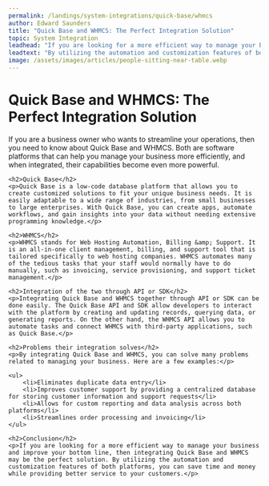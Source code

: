 ```yaml
---
permalink: /landings/system-integrations/quick-base/whmcs
author: Edward Saunders
title: "Quick Base and WHMCS: The Perfect Integration Solution"
topic: System Integration
leadhead: "If you are looking for a more efficient way to manage your business and improve your bottom line, then integrating Quick Base and WHMCS may be the perfect solution"
leadtext: "By utilizing the automation and customization features of both platforms, you can save time and money while providing better service to your customers."
image: /assets/images/articles/people-sitting-near-table.webp
---
```

<div class="arttext">
	<h1>Quick Base and WHMCS: The Perfect Integration Solution</h1>
	<p>If you are a business owner who wants to streamline your operations, then you need to know about Quick Base and WHMCS. Both are software platforms that can help you manage your business more efficiently, and when integrated, their capabilities become even more powerful.</p>

	<h2>Quick Base</h2>
	<p>Quick Base is a low-code database platform that allows you to create customized solutions to fit your unique business needs. It is easily adaptable to a wide range of industries, from small businesses to large enterprises. With Quick Base, you can create apps, automate workflows, and gain insights into your data without needing extensive programming knowledge.</p>

	<h2>WHMCS</h2>
	<p>WHMCS stands for Web Hosting Automation, Billing &amp; Support. It is an all-in-one client management, billing, and support tool that is tailored specifically to web hosting companies. WHMCS automates many of the tedious tasks that your staff would normally have to do manually, such as invoicing, service provisioning, and support ticket management.</p>

	<h2>Integration of the two through API or SDK</h2>
	<p>Integrating Quick Base and WHMCS together through API or SDK can be done easily. The Quick Base API and SDK allow developers to interact with the platform by creating and updating records, querying data, or generating reports. On the other hand, the WHMCS API allows you to automate tasks and connect WHMCS with third-party applications, such as Quick Base.</p>

	<h2>Problems their integration solves</h2>
	<p>By integrating Quick Base and WHMCS, you can solve many problems related to managing your business. Here are a few examples:</p>

	<ul>
		<li>Eliminates duplicate data entry</li>
		<li>Improves customer support by providing a centralized database for storing customer information and support requests</li>
		<li>Allows for custom reporting and data analysis across both platforms</li>
		<li>Streamlines order processing and invoicing</li>
	</ul>

	<h2>Conclusion</h2>
	<p>If you are looking for a more efficient way to manage your business and improve your bottom line, then integrating Quick Base and WHMCS may be the perfect solution. By utilizing the automation and customization features of both platforms, you can save time and money while providing better service to your customers.</p>

</div>